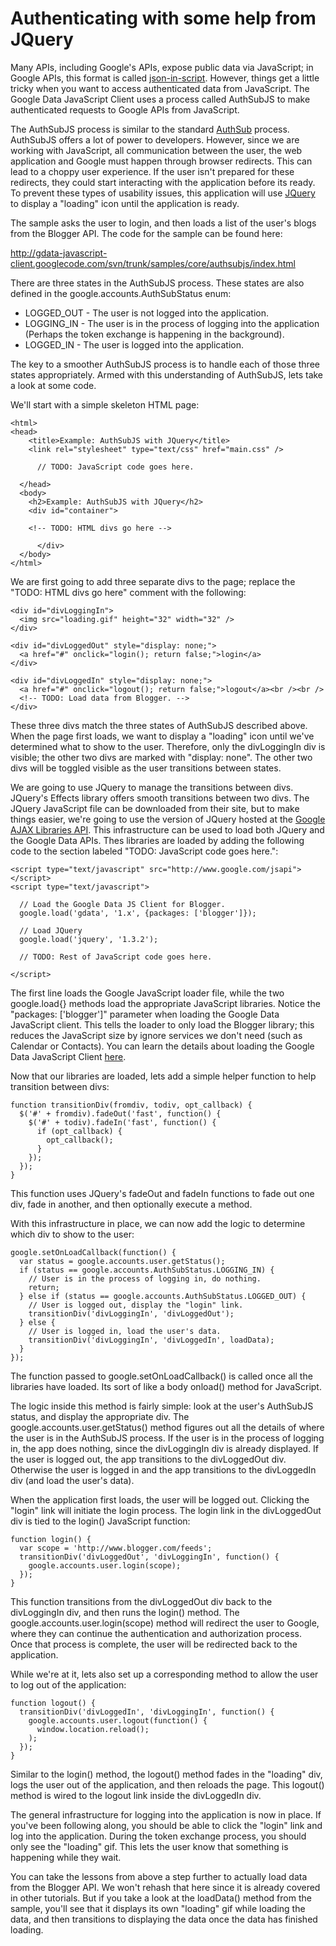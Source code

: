 # Authenticating with some help from JQuery #

Many APIs, including Google's APIs, expose public data via JavaScript; in Google APIs, this format is called [json-in-script](http://code.google.com/apis/gdata/json.html#Request).  However, things get a little tricky when you want to access authenticated data from JavaScript.  The Google Data JavaScript Client uses a process called AuthSubJS to make authenticated requests to Google APIs from JavaScript.

The AuthSubJS process is similar to the standard [AuthSub](http://code.google.com/apis/accounts/docs/AuthSub.html) process.  AuthSubJS offers a lot of power to developers.  However, since we are working with JavaScript, all communication between the user, the web application and Google must happen through browser redirects.  This can lead to a choppy user experience.  If the user isn't prepared for these redirects, they could start interacting with the application before its ready.  To prevent these types of usability issues, this application will use [JQuery](http://jquery.com/) to display a "loading" icon until the application is ready.

The sample asks the user to login, and then loads a list of the user's blogs from the Blogger API.  The code for the sample can be found here:

http://gdata-javascript-client.googlecode.com/svn/trunk/samples/core/authsubjs/index.html

There are three states in the AuthSubJS process.  These states are also defined in the google.accounts.AuthSubStatus enum:

  * LOGGED\_OUT - The user is not logged into the application.
  * LOGGING\_IN - The user is in the process of logging into the application (Perhaps the token exchange is happening in the background).
  * LOGGED\_IN - The user is logged into the application.


The key to a smoother AuthSubJS process is to handle each of those three states appropriately.  Armed with this understanding of AuthSubJS, lets take a look at some code.

We'll start with a simple skeleton HTML page:
```
<html>
<head>
    <title>Example: AuthSubJS with JQuery</title>
    <link rel="stylesheet" type="text/css" href="main.css" />

      // TODO: JavaScript code goes here.

  </head>
  <body>
    <h2>Example: AuthSubJS with JQuery</h2>
    <div id="container">

    <!-- TODO: HTML divs go here -->

      </div>
  </body>
</html>
```
We are first going to add three separate divs to the page; replace the "TODO: HTML divs go here" comment with the following:
```
<div id="divLoggingIn">
  <img src="loading.gif" height="32" width="32" />
</div>

<div id="divLoggedOut" style="display: none;">
  <a href="#" onclick="login(); return false;">login</a>
</div>

<div id="divLoggedIn" style="display: none;">
  <a href="#" onclick="logout(); return false;">logout</a><br /><br />
  <!-- TODO: Load data from Blogger. -->
</div>
```
These three divs match the three states of AuthSubJS described above.  When the page first loads, we want to display a "loading" icon until we've determined what to show to the user.  Therefore, only the divLoggingIn div is visible; the other two divs are marked with "display: none".  The other two divs will be toggled visible as the user transitions between states.

We are going to use JQuery to manage the transitions between divs.  JQuery's Effects library offers smooth transitions between two divs.  The JQuery JavaScript file can be downloaded from their site, but to make things easier, we're going to use the version of JQuery hosted at the [Google AJAX Libraries API](http://code.google.com/apis/ajaxlibs/documentation/#jquery).  This infrastructure can be used to load both JQuery and the Google Data APIs.  Thes libraries are loaded by adding the following code to the section labeled "TODO: JavaScript code goes here.":
```
<script type="text/javascript" src="http://www.google.com/jsapi"></script>
<script type="text/javascript">

  // Load the Google Data JS Client for Blogger.
  google.load('gdata', '1.x', {packages: ['blogger']});

  // Load JQuery
  google.load('jquery', '1.3.2');

  // TODO: Rest of JavaScript code goes here.

</script>
```
The first line loads the Google JavaScript loader file, while the two google.load{} methods load the appropriate JavaScript libraries.  Notice the "packages: ['blogger']" parameter when loading the Google Data JavaScript client.  This tells the loader to only load the Blogger library; this reduces the JavaScript size by ignore services we don't need (such as Calendar or Contacts).  You can learn the details about loading the Google Data JavaScript Client [here](http://code.google.com/apis/gdata/client-js.html#Acquire_Library).

Now that our libraries are loaded, lets add a simple helper function to help transition between divs:
```
function transitionDiv(fromdiv, todiv, opt_callback) {
  $('#' + fromdiv).fadeOut('fast', function() {
    $('#' + todiv).fadeIn('fast', function() {
      if (opt_callback) {
        opt_callback();
      }
    });
  });
}
```
This function uses JQuery's fadeOut and fadeIn functions to fade out one div, fade in another, and then optionally execute a method.

With this infrastructure in place, we can now add the logic to determine which div to show to the user:
```
google.setOnLoadCallback(function() {
  var status = google.accounts.user.getStatus();
  if (status == google.accounts.AuthSubStatus.LOGGING_IN) {
    // User is in the process of logging in, do nothing.
    return;
  } else if (status == google.accounts.AuthSubStatus.LOGGED_OUT) {
    // User is logged out, display the "login" link.
    transitionDiv('divLoggingIn', 'divLoggedOut');
  } else {
    // User is logged in, load the user's data.
    transitionDiv('divLoggingIn', 'divLoggedIn', loadData);
  }
});
```
The function passed to google.setOnLoadCallback() is called once all the libraries have loaded.  Its sort of like a body onload() method for JavaScript.

The logic inside this method is fairly simple: look at the user's AuthSubJS status, and display the appropriate div.  The google.accounts.user.getStatus() method figures out all the details of where the user is in the AuthSubJS process.  If the user is in the process of logging in, the app does nothing, since the divLoggingIn div is already displayed.  If the user is logged out, the app transitions to the divLoggedOut div.  Otherwise the user is logged in and the app transitions to the divLoggedIn div (and load the user's data).

When the application first loads, the user will be logged out.  Clicking the "login" link will initiate the login process.  The login link in the divLoggedOut div is tied to the login() JavaScript function:
```
function login() {
  var scope = 'http://www.blogger.com/feeds';
  transitionDiv('divLoggedOut', 'divLoggingIn', function() {
    google.accounts.user.login(scope);
  });
}
```
This function transitions from the divLoggedOut div back to the divLoggingIn div, and then runs the login() method.  The google.accounts.user.login(scope) method will redirect the user to Google, where they can continue the authentication and authorization process.  Once that process is complete, the user will be redirected back to the application.

While we're at it, lets also set up a corresponding method to allow the user to log out of the application:
```
function logout() {
  transitionDiv('divLoggedIn', 'divLoggingIn', function() {
    google.accounts.user.logout(function() {
      window.location.reload();
    );
  });
}
```
Similar to the login() method, the logout() method fades in the "loading" div, logs the user out of the application, and then reloads the page.  This logout() method is wired to the logout link inside the divLoggedIn div.

The general infrastructure for logging into the application is now in place.  If you've been following along, you should be able to click the "login" link and log into the application.  During the token exchange process, you should only see the "loading" gif.  This lets the user know that something is happening while they wait.

You can take the lessons from above a step further to actually load data from the Blogger API.  We won't rehash that here since it is already covered in other tutorials.  But if you take a look at the loadData() method from the sample, you'll see that it displays its own "loading" gif while loading the data, and then transitions to displaying the data once the data has finished loading.